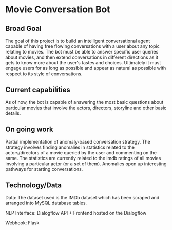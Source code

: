 # Movie Conversation Bot

## Broad Goal
The goal of this project is to build an intelligent conversational agent capable of having free flowing conversations with a user about any topic relating to movies. The bot must be able to answer specific user queries about movies, and then extend conversations in different directions as it gets to know more about the user's tastes and choices. Ultimately it must engage users for as long as possible and appear as natural as possible with respect to its style of conversations. 

## Current capabilities
As of now, the bot is capable of answering the most basic questions about particular movies that involve the actors, directors, storyline and other basic details. 

## On going work
Partial implementation of anomaly-based conversation strategy. The strategy involves finding anomalies in statistics related to the actors/directors of a movie queried by the user and commenting on the same. The statistics are currently related to the imdb ratings of all movies involving a particular actor (or a set of them). Anomalies open up interesting pathways for starting conversations. 

## Technology/Data
Data: The dataset used is the IMDb dataset which has been scraped and arranged into MySQL database tables.

NLP Interface: Dialogflow API + Frontend hosted on the Dialogflow 

Webhook: Flask